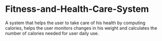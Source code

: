 # Fitness-and-Health-Care-System
A system that helps the user to take care of his health by computing calories, helps the user monitors changes in his weight and calculates the number of calories needed for user daily use.

